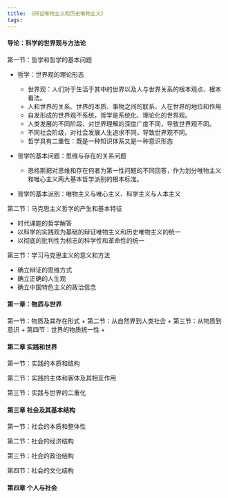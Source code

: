 ```yaml
---
title: 《辩证唯物主义和历史唯物主义》
tags:
---
```


#### 导论：科学的世界观与方法论
第一节：哲学和哲学的基本问题
+ 哲学：世界观的理论形态
  + 世界观：人们对于生活于其中的世界以及人与世界关系的根本观点、根本看法。
  + 人和世界的关系、世界的本质、事物之间的联系、人在世界的地位和作用
  + 自发形成的世界观不系统，哲学是系统化、理论化的世界观。
  + 人类发展的不同阶段、对世界理解的深度广度不同，导致世界观不同。
  + 不同社会阶级，对社会发展人生追求不同，导致世界观不同。
  + 哲学具有二重性：既是一种知识体系又是一种意识形态
+ 哲学的基本问题：思维与存在的关系问题
  + 恩格斯把对思维和存在何者为第一性问题的不同回答，作为划分唯物主义和唯心主义两大基本哲学派别的根本标准。



+ 哲学的基本派别：唯物主义与唯心主义、科学主义与人本主义

第二节：马克思主义哲学的产生和基本特征
+ 时代课题的哲学解答
+ 以科学的实践观为基础的辩证唯物主义和历史唯物主义的统一
+ 以彻底的批判性为标志的科学性和革命性的统一

第三节：学习马克思主义的意义和方法
+ 确立辩证的思维方式
+ 确立正确的人生观
+ 确立中国特色主义的政治信念

#### 第一章：物质与世界
第一节：物质及其存在形式
+ 
第二节：从自然界到人类社会
+ 
第三节：从物质到意识
+ 
第四节：世界的物质统一性
+


#### 第二章 实践和世界
第一节：实践的本质和结构


第二节：实践的主体和客体及其相互作用


第三节：实践与世界的二重化




#### 第三章 社会及其基本结构
第一节：社会的本质和整体性

第二节：社会的经济结构

第三节：社会的政治结构


第四节：社会的文化结构



#### 第四章 个人与社会





